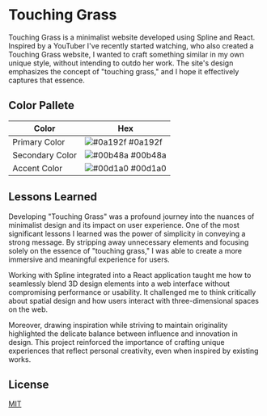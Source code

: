 
# Touching Grass 

Touching Grass is a minimalist website developed using Spline and React. Inspired by a YouTuber I've recently started watching, who also created a Touching Grass website, I wanted to craft something similar in my own unique style, without intending to outdo her work. The site's design emphasizes the concept of "touching grass," and I hope it effectively captures that essence.








## Color Pallete

| Color             | Hex                                                                |
| ----------------- | ------------------------------------------------------------------ |
| Primary Color | ![#0a192f](https://via.placeholder.com/10/0a192f?text=+) #0a192f |
| Secondary Color | ![#00b48a](https://via.placeholder.com/10/00b48a?text=+) #00b48a |
| Accent Color | ![#00d1a0](https://via.placeholder.com/10/00b48a?text=+) #00d1a0 |


## Lessons Learned

Developing "Touching Grass" was a profound journey into the nuances of minimalist design and its impact on user experience. One of the most significant lessons I learned was the power of simplicity in conveying a strong message. By stripping away unnecessary elements and focusing solely on the essence of "touching grass," I was able to create a more immersive and meaningful experience for users.

Working with Spline integrated into a React application taught me how to seamlessly blend 3D design elements into a web interface without compromising performance or usability. It challenged me to think critically about spatial design and how users interact with three-dimensional spaces on the web.

Moreover, drawing inspiration while striving to maintain originality highlighted the delicate balance between influence and innovation in design. This project reinforced the importance of crafting unique experiences that reflect personal creativity, even when inspired by existing works.







## License

[MIT](https://choosealicense.com/licenses/mit/)

